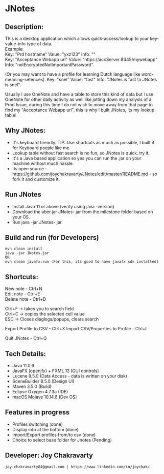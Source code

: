 # JNotes

## Description:
  This is a desktop application which allows quick-access/lookup to your key-value-info type of data.  
  Example:  
  Key: "Prd hostname"  Value: "yxz123"  Info: ""    
  Key: "Acceptance Webapp url"  Value: "https://accServer:8445/mywebapp"  Info: "notEncryptedNotImportantPassword". 
  
  (Or you may want to have a profile for learning Dutch language like word-meaning-setences). 
  Key: "snel"  Value: "fast"  Info: "JNotes is fast \n JNotes is snel". 

  Usually I use OneNote and have a table to store this kind of data but I use OneNote for other daily activity as well like   jotting down my analysis of a Prod Issue, during this time I do not wish to move away from that page to find my "Acceptance Webapp url", this is why I built JNotes, its my lookup table!  
  
## Why JNotes:
  - It's keyboard friendly. TIP: Use shortcuts as much as possible, I built it for Keyboard poeple like me. 
  - Lookup table without fast search is no fun, so JNotes is quick. try it.  
  - It's a Java based application so yes you can run the .jar on your machine without much hassle.  
  - Its open source - https://github.com/joychakravarty/JNotes/edit/master/README.md - so fork it and customize it.  
 
 ## Run JNotes
  - Install Java 11 or above (verify using java -version)  
  - Download the uber jar JNotes-<YourOS>.jar from the milestone folder based on your OS.  
  - Run java -jar JNotes-<YourOS>.jar  
   
 ## Build and run (for Developers)
    mvn clean install  
    java -jar JNotes.jar  
    OR  
    mvn clean javafx:run (For this, its good to have javafx sdk installed)
     
 ## Shortcuts: 
  New note - Ctrl+N  
  Edit note - Ctrl+E  
  Delete note - Ctrl+D  
  
  Ctrl+F -> takes you to search field  
  Ctrl+C -> copies the selected cell value  
  ESC -> Closes diaglogs/popups, clears search  
  
  Export Profile to CSV - Ctrl+X
  Import CSV/Properties to Profile - Ctrl+I 
  
  Quit JNotes - Ctrl+Q  
  
 ## Tech Details:
  - Java 11.0.6  
  - JavaFX (openjfx) + FXML 13 (GUI controls)  
  - Lucene 8.5.0 (Data Access - data is written on your disk)  
  - SceneBuilder 8.5.0 (Design UI)  
  - Maven 3.5.0 (Build)  
  - Eclipse Oxygen 4.7.3a (IDE)  
  - macOS Mojave 10.14.6 (Dev OS)
  
 ## Features in progress
  - Profiles switching (done)  
  - Display info at the bottom (done)
  - Import/Export profiles from/to csv  (done)
  - Choice to select base folder for Jnotes (Pending) 
  
 ## Developer: Joy Chakravarty  
    joy.chakravarty84@gmail.com | https://www.linkedin.com/in/joychak/ 
